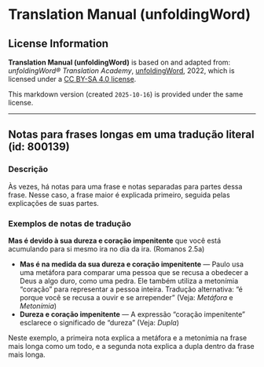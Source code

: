 # Translation Manual (unfoldingWord)

## License Information

**Translation Manual (unfoldingWord)** is based on and adapted from: _unfoldingWord® Translation Academy_, [unfoldingWord](https://unfoldingword.org/utw), 2022, which is licensed under a [CC BY-SA 4.0 license](https://creativecommons.org/licenses/by-sa/4.0/legalcode.en).

This markdown version (created `2025-10-16`) is provided under the same license.



--------------------------------

## Notas para frases longas em uma tradução literal (id: 800139)

### Descrição

Às vezes, há notas para uma frase e notas separadas para partes dessa frase. Nesse caso, a frase maior é explicada primeiro, seguida pelas explicações de suas partes.

### Exemplos de notas de tradução

**Mas é devido à sua dureza e coração impenitente** que você está acumulando para si mesmo ira no dia da ira. (Romanos 2\.5a)

* **Mas é na medida da sua dureza e coração impenitente** — Paulo usa uma metáfora para comparar uma pessoa que se recusa a obedecer a Deus a algo duro, como uma pedra. Ele também utiliza a metonímia “coração” para representar a pessoa inteira. Tradução alternativa: “é porque você se recusa a ouvir e se arrepender” (Veja: *Metáfora* e *Metonímia*)
* **Dureza e coração impenitente** — A expressão “coração impenitente” esclarece o significado de “dureza” (Veja: *Dupla*)

Neste exemplo, a primeira nota explica a metáfora e a metonímia na frase mais longa como um todo, e a segunda nota explica a dupla dentro da frase mais longa.


